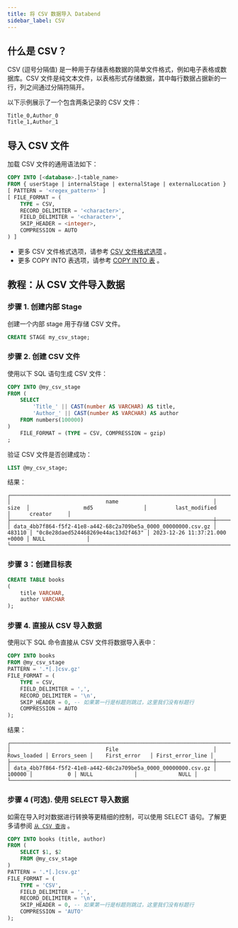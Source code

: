 ```yaml
---
title: 将 CSV 数据导入 Databend
sidebar_label: CSV
---
```


## 什么是 CSV？

CSV (逗号分隔值) 是一种用于存储表格数据的简单文件格式，例如电子表格或数据库。CSV 文件是纯文本文件，以表格形式存储数据，其中每行数据占据新的一行，列之间通过分隔符隔开。

以下示例展示了一个包含两条记录的 CSV 文件：

```text
Title_0,Author_0
Title_1,Author_1
```

## 导入 CSV 文件

加载 CSV 文件的通用语法如下：

```sql
COPY INTO [<database>.]<table_name>
FROM { userStage | internalStage | externalStage | externalLocation }
[ PATTERN = '<regex_pattern>' ]
[ FILE_FORMAT = (
    TYPE = CSV,
    RECORD_DELIMITER = '<character>',
    FIELD_DELIMITER = '<character>',
    SKIP_HEADER = <integer>,
    COMPRESSION = AUTO
) ]
```

- 更多 CSV 文件格式选项，请参考 [CSV 文件格式选项](/sql/sql-reference/file-format-options#csv-options) 。
- 更多 COPY INTO 表选项，请参考 [COPY INTO 表](/sql/sql-commands/dml/dml-copy-into-table) 。

## 教程：从 CSV 文件导入数据

### 步骤 1. 创建内部 Stage

创建一个内部 stage 用于存储 CSV 文件。

```sql
CREATE STAGE my_csv_stage;
```

### 步骤 2. 创建 CSV 文件

使用以下 SQL 语句生成 CSV 文件：

```sql
COPY INTO @my_csv_stage
FROM (
    SELECT
        'Title_' || CAST(number AS VARCHAR) AS title,
        'Author_' || CAST(number AS VARCHAR) AS author
    FROM numbers(100000)
)
    FILE_FORMAT = (TYPE = CSV, COMPRESSION = gzip)
;
```

验证 CSV 文件是否创建成功：

```sql
LIST @my_csv_stage;
```

结果：

```text
┌─────────────────────────────────────────────────────────────────────────────────────────────────────────────────────────────────────────────────────────────────┐
│                              name                              │  size  │                 md5                │         last_modified         │      creator     │
├────────────────────────────────────────────────────────────────┼────────┼────────────────────────────────────┼───────────────────────────────┼──────────────────┤
│ data_4bb7f864-f5f2-41e8-a442-68c2a709be5a_0000_00000000.csv.gz │ 483110 │ "0c8e28daed524468269e44ac13d2f463" │ 2023-12-26 11:37:21.000 +0000 │ NULL             │
└─────────────────────────────────────────────────────────────────────────────────────────────────────────────────────────────────────────────────────────────────┘
```

### 步骤 3：创建目标表

```sql
CREATE TABLE books
(
    title VARCHAR,
    author VARCHAR
);
```

### 步骤 4. 直接从 CSV 导入数据

使用以下 SQL 命令直接从 CSV 文件将数据导入表中：

```sql
COPY INTO books
FROM @my_csv_stage
PATTERN = '.*[.]csv.gz'
FILE_FORMAT = (
    TYPE = CSV,
    FIELD_DELIMITER = ',',
    RECORD_DELIMITER = '\n',
    SKIP_HEADER = 0, -- 如果第一行是标题则跳过，这里我们没有标题行
    COMPRESSION = AUTO
);
```

结果：

```text
┌──────────────────────────────────────────────────────────────────────────────────────────────────────────────────────────────────┐
│                              File                              │ Rows_loaded │ Errors_seen │    First_error   │ First_error_line │
├────────────────────────────────────────────────────────────────┼─────────────┼─────────────┼──────────────────┼──────────────────┤
│ data_4bb7f864-f5f2-41e8-a442-68c2a709be5a_0000_00000000.csv.gz │      100000 │           0 │ NULL             │             NULL │
└──────────────────────────────────────────────────────────────────────────────────────────────────────────────────────────────────┘
```

### 步骤 4 (可选). 使用 SELECT 导入数据

如需在导入时对数据进行转换等更精细的控制，可以使用 SELECT 语句。了解更多请参阅 [`从 CSV 查询`](../04-transform/01-querying-csv.md) 。

```sql
COPY INTO books (title, author)
FROM (
    SELECT $1, $2
    FROM @my_csv_stage
)
PATTERN = '.*[.]csv.gz'
FILE_FORMAT = (
    TYPE = 'CSV',
    FIELD_DELIMITER = ',',
    RECORD_DELIMITER = '\n',
    SKIP_HEADER = 0, -- 如果第一行是标题则跳过，这里我们没有标题行
    COMPRESSION = 'AUTO'
);
```